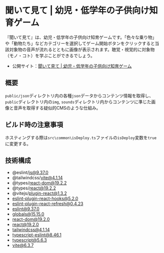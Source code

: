 # 聞いて見て | 幼児・低学年の子供向け知育ゲーム
『聞いて見て』は、幼児・低学年の子供向け知育ゲームです。「色々な乗り物」や「動物たち」などカテゴリーを選択してゲーム開始ボタンをクリックすると当該対象物の音声が流れるとともに画像が表示されます。聴覚・視覚的に対象物（モノ・コト）を学ぶことができるでしょう。

- 公開サイト：[聞いて見て | 幼児・低学年の子供向け知育ゲーム](https://changesound-app.vercel.app/)

## 概要
`public/json`ディレクトリ内の各種`json`データからコンテンツ情報を取得し、`public`ディレクトリ内の`img`, `sounds`ディレクトリ内からコンテンツに準じた画像と音声を取得する疑似的CMSのような仕組み。

## ビルド時の注意事項
ホスティングする際は`src\common\isDeploy.ts`ファイルの`isDeploy`変数を`true`に変更する。

## 技術構成
- @eslint/js@9.37.0
- @tailwindcss/vite@4.1.14
- @types/react-dom@19.2.2
- @types/react@19.2.2
- @vitejs/plugin-react@1.3.2
- eslint-plugin-react-hooks@5.2.0
- eslint-plugin-react-refresh@0.4.23
- eslint@9.37.0
- globals@15.15.0
- react-dom@19.2.0
- react@19.2.0
- tailwindcss@4.1.14
- typescript-eslint@8.46.1
- typescript@5.6.3
- vite@6.3.7
